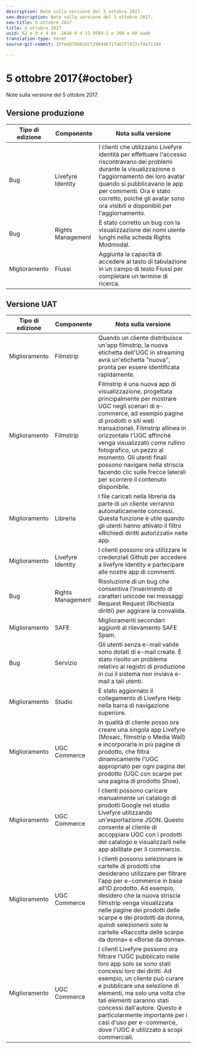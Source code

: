 ```yaml
---
description: Note sulla versione del 5 ottobre 2017.
seo-description: Note sulla versione del 5 ottobre 2017.
seo-title: 5 ottobre 2017
title: 5 ottobre 2017
uuid: 62 e 9 e 4 ee -1644-4 d 22-9589-2 e 208 a 68 aaeb
translation-type: tm+mt
source-git-commit: 35feb87bb82d1f298496717a65f1972cf4e71104

---
```



# 5 ottobre 2017{#october}

Note sulla versione del 5 ottobre 2017.

## Versione produzione

| **Tipo di edizione** | **Componente** | **Nota sulla versione** |
|---|---|---|
| Bug | Livefyre Identity | I clienti che utilizzano Livefyre identità per effettuare l&#39;accesso riscontravano dei problemi durante la visualizzazione o l&#39;aggiornamento dei loro avatar quando si pubblicavano le app per commenti. Ora è stato corretto, poiché gli avatar sono ora visibili e disponibili per l&#39;aggiornamento. |
| Bug | Rights Management | È stato corretto un bug con la visualizzazione dei nomi utente lunghi nella scheda Rights Modmodal. |
| Miglioramento | Flussi | Aggiunta la capacità di accedere al tasto di tabulazione in un campo di testo Flussi per completare un termine di ricerca. |

## Versione UAT

| **Tipo di edizione** | **Componente** | **Nota sulla versione** |
|---|---|---|
| Miglioramento | Filmstrip | Quando un cliente distribuisce un&#39;app filmstrip, la nuova etichetta dell&#39;UGC in streaming avrà un&#39;etichetta &quot;nuova&quot;, pronta per essere identificata rapidamente. |
| Miglioramento | Filmstrip | Filmstrip è una nuova app di visualizzazione, progettata principalmente per mostrare UGC negli scenari di e-commerce, ad esempio pagine di prodotti o siti web transazionali. Filmstrip allinea in orizzontale l&#39;UGC affinché venga visualizzato come rullino fotografico, un pezzo al momento. Gli utenti finali possono navigare nella striscia facendo clic sulle frecce laterali per scorrere il contenuto disponibile. |
| Miglioramento | Libreria | I file caricati nella libreria da parte di un cliente verranno automaticamente concessi. Questa funzione è utile quando gli utenti hanno attivato il filtro «Richiedi diritti autorizzati» nelle app. |
| Miglioramento | Livefyre Identity | I clienti possono ora utilizzare le credenziali Github per accedere a livefyre Identity e partecipare alle nostre app di commenti. |
| Bug | Rights Management | Risoluzione di un bug che consentiva l&#39;inserimento di caratteri unicode nei messaggi Request Request (Richiesta diritti) per aggirare la convalida. |
| Miglioramento | SAFE | Miglioramenti secondari aggiunti al rilevamento SAFE Spam. |
| Bug | Servizio | Gli utenti senza e-mail valide sono dotati di e-mail create. È stato risolto un problema relativo ai registri di produzione in cui il sistema non inviava e-mail a tali utenti. |
| Miglioramento | Studio | È stato aggiornato il collegamento di Livefyre Help nella barra di navigazione superiore. |
| Miglioramento | UGC Commerce | In qualità di cliente posso ora creare una singola app Livefyre (Mosaic, filmstrip o Media Wall) e incorporarla in più pagine di prodotto, che filtra dinamicamente l&#39;UGC appropriato per ogni pagina del prodotto (UGC con scarpe per una pagina di prodotto Shoe). |
| Miglioramento | UGC Commerce | I clienti possono caricare manualmente un catalogo di prodotti Google nel studio Livefyre utilizzando un&#39;esportazione JSON. Questo consente al cliente di accoppiare UGC con i prodotti del catalogo e visualizzarli nelle app abilitate per il commercio. |
| Miglioramento | UGC Commerce | I clienti possono selezionare le cartelle di prodotti che desiderano utilizzare per filtrare l&#39;app per e-commerce in base all&#39;ID prodotto. Ad esempio, desidero che la nuova striscia filmstrip venga visualizzata nelle pagine dei prodotti delle scarpe e dei prodotti da donna, quindi selezionerò solo le cartelle «Raccolta delle scarpe da donna» e «Borse da donna». |
| Miglioramento | UGC Commerce | I clienti Livefyre possono ora filtrare l&#39;UGC pubblicato nelle loro app solo se sono stati concessi loro dei diritti. Ad esempio, un cliente può curare e pubblicare una selezione di elementi, ma solo una volta che tali elementi saranno stati concessi dall&#39;autore. Questo è particolarmente importante per i casi d&#39;uso per e-commerce, dove l&#39;UGC è utilizzato a scopi commerciali. |


